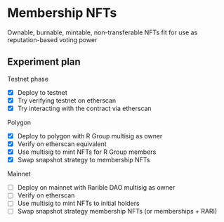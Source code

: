 # Membership NFTs

Ownable, burnable, mintable, non-transferable NFTs fit for use as reputation-based voting power

## Experiment plan

Testnet phase

- [x] Deploy to testnet
- [x] Try verifying testnet on etherscan
- [x] Try interacting with the contract via etherscan

Polygon

- [x] Deploy to polygon with R Group multisig as owner
- [x] Verify on etherscan equivalent
- [x] Use multisig to mint NFTs for R Group members
- [x] Swap snapshot strategy to membership NFTs

Mainnet

- [ ] Deploy on mainnet with Rarible DAO multisig as owner
- [ ] Verify on etherscan
- [ ] Use multisig to mint NFTs to initial holders
- [ ] Swap snapshot strategy membership NFTs (or memberships + RARI)
